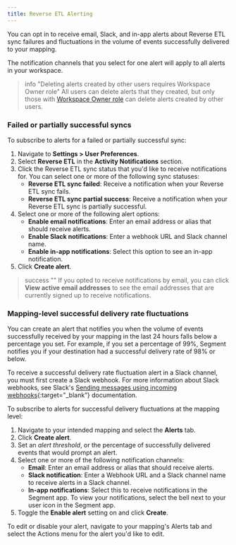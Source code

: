 ```yaml
--- 
title: Reverse ETL Alerting
---
```


You can opt in to receive email, Slack, and in-app alerts about Reverse ETL sync failures and fluctuations in the volume of events successfully delivered to your mapping.

The notification channels that you select for one alert will apply to all alerts in your workspace.

> info "Deleting alerts created by other users requires Workspace Owner role" 
> All users can delete alerts that they created, but only those with [Workspace Owner role](/docs/segment-app/iam/roles/) can delete alerts created by other users.

### Failed or partially successful syncs

To subscribe to alerts for a failed or partially successful sync:

1. Navigate to **Settings > User Preferences**.  
2. Select **Reverse ETL** in the **Activity Notifications** section.  
3. Click the Reverse ETL sync status that you'd like to receive notifications for. You can select one or more of the following sync statuses:  
   - **Reverse ETL sync failed**: Receive a notification when your Reverse ETL sync fails.  
   - **Reverse ETL sync partial success**: Receive a notification when your Reverse ETL sync is partially successful.  
4. Select one or more of the following alert options:  
   - **Enable email notifications**: Enter an email address or alias that should receive alerts.  
   - **Enable Slack notifications**: Enter a webhook URL and Slack channel name.  
   - **Enable in-app notifications**: Select this option to see an in-app notification.  
5. Click **Create alert**.

> success "" 
> If you opted to receive notifications by email, you can click **View active email addresses** to see the email addresses that are currently signed up to receive notifications.

### Mapping-level successful delivery rate fluctuations

You can create an alert that notifies you when the volume of events successfully received by your mapping in the last 24 hours falls below a percentage you set. For example, if you set a percentage of 99%, Segment notifies you if your destination had a successful delivery rate of 98% or below.

To receive a successful delivery rate fluctuation alert in a Slack channel, you must first create a Slack webhook. For more information about Slack webhooks, see Slack's [Sending messages using incoming webhooks](https://api.slack.com/messaging/webhooks){:target="_blank”} documentation.

To subscribe to alerts for successful delivery fluctuations at the mapping level:

1. Navigate to your intended mapping and select the **Alerts** tab.  
2. Click **Create alert**.  
3. Set an *alert threshold*, or the percentage of successfully delivered events that would prompt an alert.  
4. Select one or more of the following notification channels:  
   - **Email**: Enter an email address or alias that should receive alerts.  
   - **Slack notification**: Enter a Webhook URL and a Slack channel name to receive alerts in a Slack channel.  
   - **In-app notifications**: Select this to receive notifications in the Segment app. To view your notifications, select the bell next to your user icon in the Segment app.  
5. Toggle the **Enable alert** setting on and click **Create**.

To edit or disable your alert, navigate to your mapping's Alerts tab and select the Actions menu for the alert you'd like to edit.  